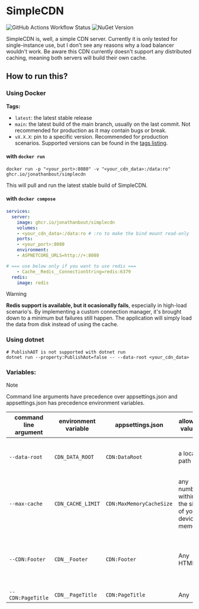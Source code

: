 # SimpleCDN
![GitHub Actions Workflow Status](https://img.shields.io/github/actions/workflow/status/JonathanBout/SimpleCDN/dotnet.yml?style=flat)
![NuGet Version](https://img.shields.io/nuget/v/SimpleCDN)


SimpleCDN is, well, a simple CDN server. Currently it is only tested for single-instance use, but I don't see any reasons why a load balancer wouldn't work. Be aware this CDN currently doesn't support any
distributed caching, meaning both servers will build their own cache.

## How to run this?
### Using Docker

**Tags:**
- `latest`: the latest stable release
- `main`: the latest build of the main branch, usually on the last commit. Not recommended for production as it may contain bugs or break.
- `vX.X.X`: pin to a specific version. Recommended for production scenarios. Supported versions can be found in the [tags listing](https://github.com/JonathanBout/SimpleCDN/tags).

#### with `docker run`
```
docker run -p "<your_port>:8080" -v "<your_cdn_data>:/data:ro" ghcr.io/jonathanbout/simplecdn
```
This will pull and run the latest stable build of SimpleCDN.

#### with `docker compose`
```yml
services:
  server:
    image: ghcr.io/jonathanbout/simplecdn
    volumes:
    - <your_cdn_data>:/data:ro # :ro to make the bind mount read-only
    ports:
    - <your_port>:8080
    environment:
    - ASPNETCORE_URLS=http://+:8080

# === use below only if you want to use redis ===
    - Cache__Redis__ConnectionString=redis:6379
  redis:
    image: redis
```

> [!WARNING]  
> **Redis support is available, but it ocasionally fails**, especially in high-load scenario's. By implementing a custom connection manager,
> it's brought down to a minimum but failures still happen. The application will simply load the data from disk instead of using the cache.

### Using dotnet
```
# PublishAOT is not supported with dotnet run
dotnet run --property:PublishAot=false -- --data-root <your_cdn_data>
```

### Variables:

> [!NOTE]  
> Command line arguments have precedence over appsettings.json and appsettings.json has precedence environment variables.

| command line argument | environment variable | appsettings.json | allowed values | default value | description |
|--|--|--|--|--|--|
| `--data-root` | `CDN_DATA_ROOT` | `CDN:DataRoot` | a local path | `/data` | The data root, where the files to be served are stored. |
| `--max-cache` | `CDN_CACHE_LIMIT` | `CDN:MaxMemoryCacheSize` | any number within the size of your devices memory | `500` | The maximum size of the cache, in kB |
| `--CDN:Footer` | `CDN__Footer` | `CDN:Footer` | Any HTML | `Powered by SimpleCDN` (with a link to this GitHub repo) | The text to place at the bottom of generated index files |
| `--CDN:PageTitle` | `CDN__PageTitle` | `CDN:PageTitle` | Any <title> compatible string | `SimpleCDN` | The text to display in the browser's title bar |

more options are available, for a full overview look at the models in the [SimpleCDN/Configuration](https://github.com/JonathanBout/SimpleCDN/tree/main/SimpleCDN/Configuration) folder.
- For command line arguments, use `--<section name>:<property name> "<property value>"` (section separator is `:`)
- For environment variables, use `<section name>__<property name>=<property value>` (section separator is `__`, double underscore)
- In appsettings.json, use the following structure:
  ```json
  {
    "<section name>": {
      "<property name>": "<property value>"
    }
  }
  ```
Where section name is one of the following:
- `CDN` - common CDN options corresponding to [CDNConfiguration.cs](https://github.com/JonathanBout/SimpleCDN/tree/main/SimpleCDN/Configuration/CDNConfiguration.cs)
- `Cache` - caching options corresponding to [CacheConfiguration.cs](https://github.com/JonathanBout/SimpleCDN/tree/main/SimpleCDN/Configuration/CacheConfiguration.cs)
  - `Cache` > `Redis` - Redis-specific options, corresponding to [RedisCacheConfiguration.cs](https://github.com/JonathanBout/SimpleCDN/tree/main/SimpleCDN/Configuration/RedisCacheConfiguration.cs)
  - `Cache` > `InMemory` - Redis-specific options, corresponding to [InMemoryCacheConfiguration.cs](https://github.com/JonathanBout/SimpleCDN/tree/main/SimpleCDN/Configuration/InMemoryCacheConfiguration.cs)
  When any options in the Redis section are defined, SimpleCDN will assume you want to use Redis. To overwrite this, use the `Cache` > `Type` property to use `InMemory` or no (`Disabled`) cache. 
 
## Development

Contributions are always welcome! Feel free to create an issue if you encounter problems. If you know a fix, a Pull Request is even better! 

### Building the docker image
Building a docker image can be done easily with `docker build`:
```
docker build . -f SimpleCDN/Dockerfile -t simplecdn:local
```
Be aware the build context has to be the root of the repo, whilst the dockerfile is in the SimpleCDN folder.

### Running tests
Executing the Unit tests can be done with just a single command:
```
dotnet test SimpleCDN.sln
```
This will run the NUnit tests in the SimpleCDN.Tests project.
